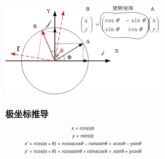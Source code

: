 ![alt text](image.png)
# 极坐标推导
$$x=rcos(a)$$
$$y=rsin(a)$$
$$x'=rcos(a+\theta)=rcosacos\theta-rsinasin\theta = xcos\theta-ysin\theta$$
$$y'=rcos(a+\theta)=rcosasin\theta+rsinacos\theta=xsin\theta+ycos\theta$$
